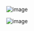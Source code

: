 ![image](https://github-readme-stats.vercel.app/api/top-langs/?username=jordongarcia&layout=compact)

![image](https://komarev.com/ghpvc/?username=JordonGarcia)
